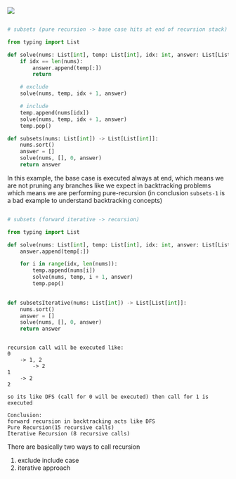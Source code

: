 ![](https://i.imgur.com/3iQVl5O.png)

```python

# subsets (pure recursion -> base case hits at end of recursion stack)

from typing import List

def solve(nums: List[int], temp: List[int], idx: int, answer: List[List[int]]):
    if idx == len(nums):
        answer.append(temp[:])
        return

    # exclude
    solve(nums, temp, idx + 1, answer)

    # include
    temp.append(nums[idx])
    solve(nums, temp, idx + 1, answer)
    temp.pop()

def subsets(nums: List[int]) -> List[List[int]]:
    nums.sort()
    answer = []
    solve(nums, [], 0, answer)
    return answer

```

In this example, the base case is executed always at end, which means we are not pruning any branches like we expect in backtracking problems which means we are performing pure-recursion (in conclusion `subsets-1` is a bad example to understand backtracking concepts)


```python

# subsets (forward iterative -> recursion)

from typing import List

def solve(nums: List[int], temp: List[int], idx: int, answer: List[List[int]]):
    answer.append(temp[:])

    for i in range(idx, len(nums)):
        temp.append(nums[i])
        solve(nums, temp, i + 1, answer)
        temp.pop()
    

def subsetsIterative(nums: List[int]) -> List[List[int]]:
    nums.sort()
    answer = []
    solve(nums, [], 0, answer)
    return answer

```


```

recursion call will be executed like:
0
	-> 1, 2
		-> 2
1
	-> 2
2

so its like DFS (call for 0 will be executed) then call for 1 is executed

Conclusion:
forward recursion in backtracking acts like DFS
Pure Recursion(15 recursive calls)
Iterative Recursion (8 recursive calls)

```


There are basically two ways to call recursion
1. exclude include case
2. iterative approach

